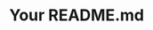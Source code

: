 <!-- Use this to link your individual projects, tell a little bit about yourself, or anything else you'd like to include! -->

# Your README.md